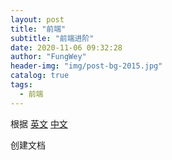 ```yaml
---
layout: post
title: "前端"
subtitle: "前端进阶"
date: 2020-11-06 09:32:28
author: "FungWey"
header-img: "img/post-bg-2015.jpg"
catalog: true
tags:
  - 前端
---
```


根据 [英文](https://github.com/kamranahmedse/developer-roadmap) [中文](https://github.com/kamranahmedse/developer-roadmap/tree/master/translations/chinese)

创建文档

